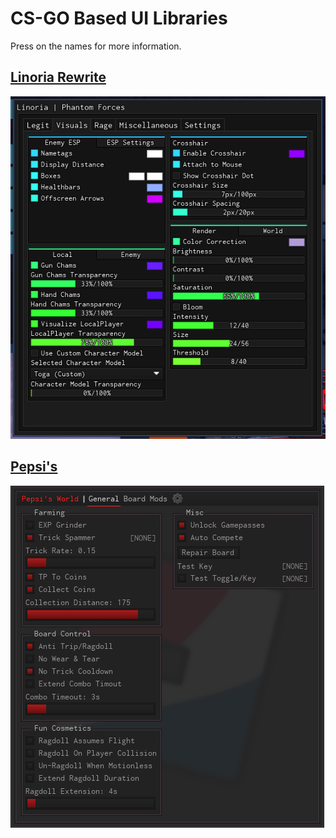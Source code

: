# CS-GO Based UI Libraries
Press on the names for more information.

## [Linoria Rewrite](https://v3rmillion.net/showthread.php?tid=1150670)
![](../../images/linoriarewrite.png)

## [Pepsi's](https://v3rmillion.net/showthread.php?tid=1139856)
![](../../images/pepsi's.png)
